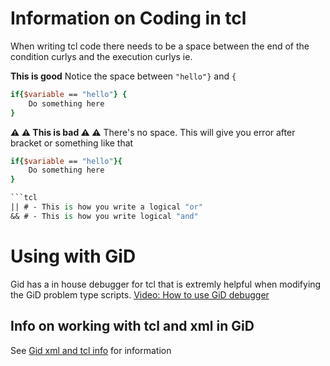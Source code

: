 # Information on Coding in tcl

When writing tcl code there needs to be a space between the end of the condition curlys and the execution curlys ie.

**This is good**
Notice the space between ```"hello"}``` and ```{```
```tcl
if{$variable == "hello"} {
    Do something here
}
```

**:warning: :warning: This is bad :warning: :warning:**
There's no space. This will give you error after bracket or something like that
```tcl
if{$variable == "hello"}{
    Do something here
}

```tcl
|| # - This is how you write a logical "or"
&& # - This is how you write logical "and"
```
# Using with GiD

Gid has a in house debugger for tcl that is extremly helpful when modifying the GiD problem type scripts.
[Video: How to use GiD debugger](https://www.youtube.com/watch?v=G98cmhN8Jzk)

##  Info on working with tcl and xml in GiD
See [Gid xml and tcl info](https://downloads.gidsimulation.com/GiD_Documentation/Docs/GiD16/GiD_16_Customization_Manual.pdf) for  information